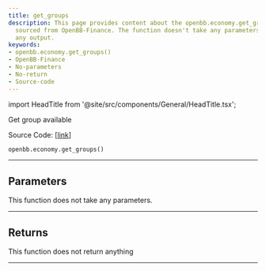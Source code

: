 ```yaml
---
title: get_groups
description: This page provides content about the openbb.economy.get_groups() function,
  sourced from OpenBB-Finance. The function doesn't take any parameters nor returns
  any output.
keywords:
- openbb.economy.get_groups()
- OpenBB-Finance
- No-parameters
- No-return
- Source-code
---
```


import HeadTitle from '@site/src/components/General/HeadTitle.tsx';

<HeadTitle title="economy.get_groups - Reference | OpenBB SDK Docs" />

Get group available

Source Code: [[link](https://github.com/OpenBB-finance/OpenBB/tree/main/openbb_terminal/economy/finviz_model.py#L60)]

```python
openbb.economy.get_groups()
```

---

## Parameters

This function does not take any parameters.

---

## Returns

This function does not return anything

---
